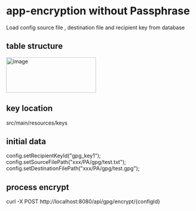 # app-encryption without Passphrase

Load config source file , destination file and recipient key from database

## table structure
<img width="240" height="95" alt="image" src="https://github.com/user-attachments/assets/a930d6ba-10b5-4240-ac12-401a0f277ab0" />

## key location
src/main/resources/keys

## initial data
config.setRecipientKeyId("gpg_key1"); 
config.setSourceFilePath("xxx/PA/gpg/test.txt");
config.setDestinationFilePath("xxx/PA/gpg/test.gpg");

## process encrypt
curl -X POST http://localhost:8080/api/gpg/encrypt/{configId}
